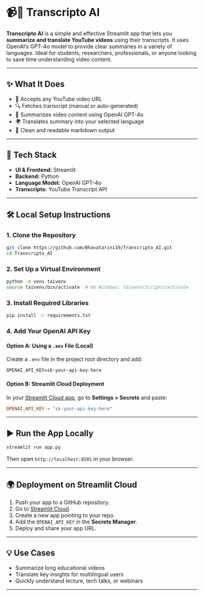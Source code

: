 
# 📹📝 Transcripto AI

**Transcripto AI** is a simple and effective Streamlit app that lets you **summarize and translate YouTube videos** using their transcripts. It uses OpenAI’s GPT-4o model to provide clear summaries in a variety of languages. Ideal for students, researchers, professionals, or anyone looking to save time understanding video content.

---

## ✨ What It Does

- 🔗 Accepts any YouTube video URL  
- 🔍 Fetches transcript (manual or auto-generated)  
- 🤖 Summarizes video content using OpenAI GPT-4o  
- 🌍 Translates summary into your selected language  
- 🧾 Clean and readable markdown output  

---

## 🧰 Tech Stack

- **UI & Frontend:** Streamlit  
- **Backend:** Python  
- **Language Model:** OpenAI GPT-4o  
- **Transcripts:** YouTube Transcript API  

---

## 🛠️ Local Setup Instructions

### 1. Clone the Repository

```bash
git clone https://github.com/Bhavatarini19/Transcripto_AI.git
cd Transcripto_AI
```

### 2. Set Up a Virtual Environment

```bash
python -m venv taivenv
source taivenv/bin/activate  # On Windows: taivenv\Scripts\activate
```

### 3. Install Required Libraries

```bash
pip install -r requirements.txt
```

### 4. Add Your OpenAI API Key

#### Option A: Using a `.env` File (Local)

Create a `.env` file in the project root directory and add:

```env
OPENAI_API_KEY=sk-your-api-key-here
```

#### Option B: Streamlit Cloud Deployment

In your [Streamlit Cloud app](https://streamlit.io/cloud), go to **Settings > Secrets** and paste:

```toml
OPENAI_API_KEY = "sk-your-api-key-here"
```

---

## ▶️ Run the App Locally

```bash
streamlit run app.py
```

Then open `http://localhost:8501` in your browser.

---

## 🌍 Deployment on Streamlit Cloud

1. Push your app to a GitHub repository.
2. Go to [Streamlit Cloud](https://streamlit.io/cloud).
3. Create a new app pointing to your repo.
4. Add the `OPENAI_API_KEY` in the **Secrets Manager**.
5. Deploy and share your app URL.

---

## 💡 Use Cases

- Summarize long educational videos
- Translate key insights for multilingual users
- Quickly understand lecture, tech talks, or webinars

---

